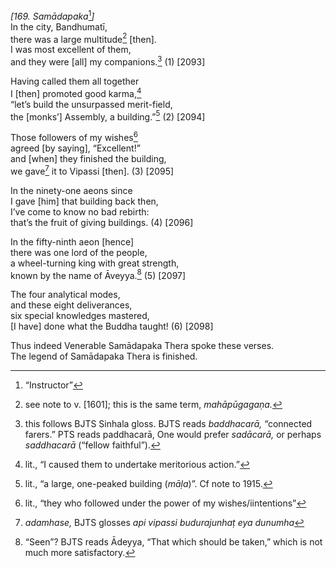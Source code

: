 *\[169. Samādapaka*[^1]*\]*  
In the city, Bandhumatī,  
there was a large multitude[^2] \[then\].  
I was most excellent of them,  
and they were \[all\] my companions.[^3] (1) \[2093\]

Having called them all together  
I \[then\] promoted good karma,[^4]  
“let’s build the unsurpassed merit-field,  
the \[monks’\] Assembly, a building.”[^5] (2) \[2094\]

Those followers of my wishes[^6]  
agreed \[by saying\], “Excellent!”  
and \[when\] they finished the building,  
we gave[^7] it to Vipassi \[then\]. (3) \[2095\]

In the ninety-one aeons since  
I gave \[him\] that building back then,  
I’ve come to know no bad rebirth:  
that’s the fruit of giving buildings. (4) \[2096\]

In the fifty-ninth aeon \[hence\]  
there was one lord of the people,  
a wheel-turning king with great strength,  
known by the name of Āveyya.[^8] (5) \[2097\]

The four analytical modes,  
and these eight deliverances,  
six special knowledges mastered,  
\[I have\] done what the Buddha taught! (6) \[2098\]

Thus indeed Venerable Samādapaka Thera spoke these verses.  
The legend of Samādapaka Thera is finished.

[^1]: “Instructor”

[^2]: see note to v. \[1601\]; this is the same term, *mahāpūgagaṇa.*

[^3]: this follows BJTS Sinhala gloss. BJTS reads *baddhacarā,* “connected farers.” PTS reads paddhacarā, One would prefer *sadācarā,* or perhaps *saddhacarā* (“fellow faithful”).

[^4]: lit., “I caused them to undertake meritorious action.”

[^5]: lit., “a large, one-peaked building (*māḷa*)”. Cf note to 1915.

[^6]: lit., “they who followed under the power of my wishes/iintentions”

[^7]: *adamhase,* BJTS glosses *api vipassi budurajunhaṭ eya dunumha*

[^8]: “Seen”? BJTS reads Ādeyya, “That which should be taken,” which is not much more satisfactory.
